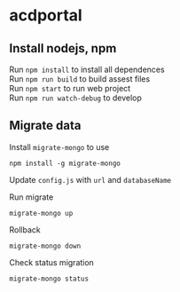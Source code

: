 # acdportal

## Install nodejs, npm
Run `npm install` to install all dependences   
Run `npm run build` to build assest files   
Run `npm start` to run web project   
Run `npm run watch-debug` to develop

## Migrate data

Install `migrate-mongo` to use

```
npm install -g migrate-mongo
```

Update `config.js` with `url` and `databaseName`

Run migrate

```
migrate-mongo up
```

Rollback

```
migrate-mongo down
```

Check status migration

```
migrate-mongo status
```